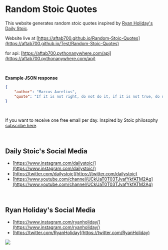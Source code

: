 # Random Stoic Quotes

This website generates random stoic quotes inspired by [Ryan Holiday's](https://www.instagram.com/ryanholiday/) [Daily Stoic](https://dailystoic.com/).


Website live at [https://aftab700.github.io/Random-Stoic-Quotes](https://aftab700.github.io/Test/Random-Stoic-Quotes)

for api: [https://aftab700.pythonanywhere.com/api](https://aftab700.pythonanywhere.com/api)

<br>

__Example JSON response__

```json
{
    "author": "Marcus Aurelius",
    "quote": "If it is not right, do not do it, if it is not true, do not say it."
}
```

<br>

If you want to receive one free email per day. Inspired by Stoic philosophy [subscribe here](https://dailystoic.com/email).

<br>

## Daily Stoic's Social Media

- [https://www.instagram.com/dailystoic/](https://www.instagram.com/dailystoic/)
- [https://twitter.com/dailystoic](https://twitter.com/dailystoic)
- [https://www.youtube.com/channel/UCkUaT0T03TJvafYkfATM2Ag](https://www.youtube.com/channel/UCkUaT0T03TJvafYkfATM2Ag)

<br>

## Ryan Holiday's Social Media

- [https://www.instagram.com/ryanholiday/](https://www.instagram.com/ryanholiday/)
- [https://twitter.com/RyanHoliday](https://twitter.com/RyanHoliday)


![](https://aftab700.pythonanywhere.com/api/github/Test/Random-Stoic-Quotes)

